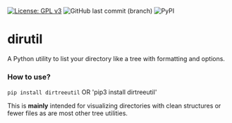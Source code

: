 [![License: GPL v3](https://img.shields.io/badge/License-GPLv3-blue.svg)](https://www.gnu.org/licenses/gpl-3.0)
![GitHub last commit (branch)](https://img.shields.io/github/last-commit/arthtyagi/dirutil/master)
![PyPI](https://img.shields.io/pypi/v/dirtreeutil?color=black)

# dirutil
A Python utility to list your directory like a tree with formatting and options.

### How to use?

`pip install dirtreeutil`
OR
'pip3 install dirtreeutil'

This is **mainly** intended for visualizing directories with clean structures or fewer files as are most other tree utilities. 

